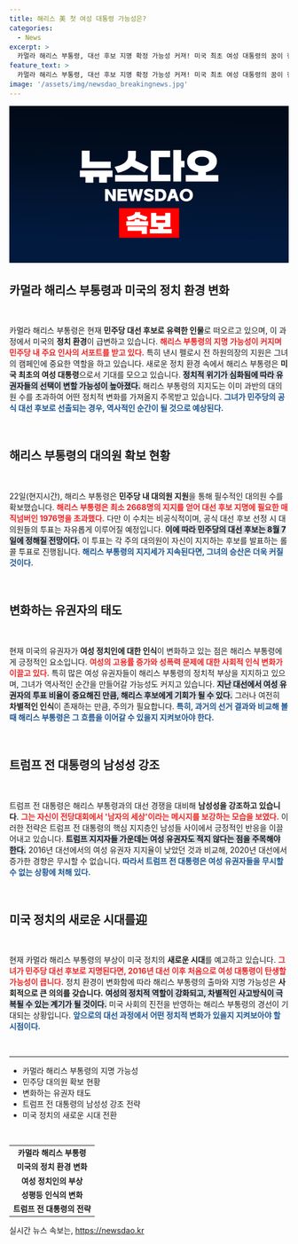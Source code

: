 ```yaml
---
title: 해리스 美 첫 여성 대통령 가능성은?
categories:
  - News
excerpt: >
  카멀라 해리스 부통령, 대선 후보 지명 확정 가능성 커져! 미국 최초 여성 대통령의 꿈이 현실로 다가올까? 새로운 정치 환경 속에서 해리스의 부상과 트럼프의 저항, 과연 누가 승리할 것인가? 클릭하여 정치의 선두주자의 역사를 확인해보세요!
feature_text: >
  카멀라 해리스 부통령, 대선 후보 지명 확정 가능성 커져! 미국 최초 여성 대통령의 꿈이 현실로 다가올까? 새로운 정치 환경 속에서 해리스의 부상과 트럼프의 저항, 과연 누가 승리할 것인가? 클릭하여 정치의 선두주자의 역사를 확인해보세요!
image: '/assets/img/newsdao_breakingnews.jpg'
---
```


<p><img src="/assets/img/newsdao_breakingnews.jpg" alt="firstkoreanews 속보" /></p>

<h2 data-ke-size="size26">카멀라 해리스 부통령과 미국의 정치 환경 변화</h2>

<p data-ke-size="size16">&nbsp;</p>

<p>카멀라 해리스 부통령은 현재 <strong>민주당 대선 후보로 유력한 인물</strong>로 떠오르고 있으며, 이 과정에서 미국의 <strong>정치 환경</strong>이 급변하고 있습니다. <b><span style="color: #ee2323;">해리스 부통령의 지명 가능성이 커지며 민주당 내 주요 인사의 서포트를 받고 있다.</span></b> 특히 낸시 펠로시 전 하원의장의 지원은 그녀의 캠페인에 중요한 역할을 하고 있습니다. 새로운 정치 환경 속에서 해리스 부통령은 <strong>미국 최초의 여성 대통령</strong>으로서 기대를 모으고 있습니다. <b><span style="background-color: #21538527;">정치적 위기가 심화됨에 따라 유권자들의 선택이 변할 가능성이 높아졌다.</span></b> 해리스 부통령의 지지도는 이미 과반의 대의원 수를 초과하여 어떤 정치적 변화를 가져올지 주목받고 있습니다. <b><span style="color: #1a5490;">그녀가 민주당의 공식 대선 후보로 선출되는 경우, 역사적인 순간이 될 것으로 예상된다.</span></b></p>

<p data-ke-size="size16">&nbsp;</p>

<h2 data-ke-size="size26">해리스 부통령의 대의원 확보 현황</h2>

<p data-ke-size="size16">&nbsp;</p>

<p>22일(현지시간), 해리스 부통령은 <strong>민주당 내 대의원 지원</strong>을 통해 필수적인 대의원 수를 확보했습니다. <b><span style="color: #ee2323;">해리스 부통령은 최소 2668명의 지지를 얻어 대선 후보 지명에 필요한 매직넘버인 1976명을 초과했다.</span></b> 다만 이 수치는 비공식적이며, 공식 대선 후보 선정 시 대의원들의 투표는 자유롭게 이루어질 예정입니다. <b><span style="background-color: #21538527;">이에 따라 민주당의 대선 후보는 8월 7일에 정해질 전망이다.</span></b> 이 투표는 각 주의 대의원이 자신이 지지하는 후보를 발표하는 롤 콜 투표로 진행됩니다. <b><span style="color: #1a5490;">해리스 부통령의 지지세가 지속된다면, 그녀의 승산은 더욱 커질 것이다.</span></b></p>

<p data-ke-size="size16">&nbsp;</p>

<h2 data-ke-size="size26">변화하는 유권자의 태도</h2>

<p data-ke-size="size16">&nbsp;</p>

<p>현재 미국의 유권자가 <strong>여성 정치인에 대한 인식</strong>이 변화하고 있는 점은 해리스 부통령에게 긍정적인 요소입니다. <b><span style="color: #ee2323;">여성의 고용률 증가와 성폭력 문제에 대한 사회적 인식 변화가 이끌고 있다.</span></b> 특히 많은 여성 유권자들이 해리스 부통령의 정치적 부상을 지지하고 있으며, 그녀가 역사적인 순간을 만들어갈 가능성도 커지고 있습니다. <b><span style="background-color: #21538527;">지난 대선에서 여성 유권자의 투표 비율이 중요해진 만큼, 해리스 후보에게 기회가 될 수 있다.</span></b> 그러나 여전히 <strong>차별적인 인식</strong>이 존재하는 만큼, 주의가 필요합니다. <b><span style="color: #1a5490;">특히, 과거의 선거 결과와 비교해 볼 때 해리스 부통령은 그 흐름을 이어갈 수 있을지 지켜보아야 한다.</span></b></p>

<p data-ke-size="size16">&nbsp;</p>

<h2 data-ke-size="size26">트럼프 전 대통령의 남성성 강조</h2>

<p data-ke-size="size16">&nbsp;</p>

<p>트럼프 전 대통령은 해리스 부통령과의 대선 경쟁을 대비해 <strong>남성성을 강조하고 있습니다</strong>. <b><span style="color: #ee2323;">그는 자신이 전당대회에서 '남자의 세상'이라는 메시지를 보강하는 모습을 보였다.</span></b> 이러한 전략은 트럼프 전 대통령의 핵심 지지층인 남성들 사이에서 긍정적인 반응을 이끌어내고 있습니다. <b><span style="background-color: #21538527;">트럼프 지지자들 가운데는 여성 유권자도 적지 않다는 점을 주목해야 한다.</span></b> 2016년 대선에서의 여성 유권자 지지율이 낮았던 것과 비교해, 2020년 대선에서 증가한 경향은 무시할 수 없습니다. <b><span style="color: #1a5490;">따라서 트럼프 전 대통령은 여성 유권자들을 무시할 수 없는 상황에 처해 있다.</span></b></p>

<p data-ke-size="size16">&nbsp;</p>

<h2 data-ke-size="size26">미국 정치의 새로운 시대를迎</h2>

<p data-ke-size="size16">&nbsp;</p>

<p>현재 카멀라 해리스 부통령의 부상이 미국 정치의 <strong>새로운 시대</strong>를 예고하고 있습니다. <b><span style="color: #ee2323;">그녀가 민주당 대선 후보로 지명된다면, 2016년 대선 이후 처음으로 여성 대통령이 탄생할 가능성이 큽니다.</span></b> 정치 환경이 변화함에 따라 해리스 부통령의 출마와 지명 가능성은 <strong>사회적으로 큰 의의를 갖습니다.</strong> <b><span style="background-color: #21538527;">여성의 정치적 역할이 강화되고, 차별적인 사고방식이 극복될 수 있는 계기가 될 것이다.</span></b> 미국 사회의 진전을 반영하는 해리스 부통령의 경선이 기대되는 상황입니다. <b><span style="color: #1a5490;">앞으로의 대선 과정에서 어떤 정치적 변화가 있을지 지켜보아야 할 시점이다.</span></b></p>

<p data-ke-size="size16">&nbsp;</p>

<hr>

<ul>
    <li>카멀라 해리스 부통령의 지명 가능성</li>
    <li>민주당 대의원 확보 현황</li>
    <li>변화하는 유권자 태도</li>
    <li>트럼프 전 대통령의 남성성 강조 전략</li>
    <li>미국 정치의 새로운 시대 전환</li>
</ul>

<p data-ke-size="size16">&nbsp;</p>

<table style="width: 100%;">
    <tbody>
        <tr>
            <td style="text-align: center; height: 17px;"><b>카멀라 해리스 부통령</b></td>
        </tr>
        <tr>
            <td style="text-align: center; height: 17px;"><b>미국의 정치 환경 변화</b></td>
        </tr>
        <tr>
            <td style="text-align: center; height: 17px;"><b>여성 정치인의 부상</b></td>
        </tr>
        <tr>
            <td style="text-align: center; height: 17px;"><b>성평등 인식의 변화</b></td>
        </tr>
        <tr>
            <td style="text-align: center; height: 17px;"><b>트럼프 전 대통령의 전략</b></td>
        </tr>
    </tbody>
</table>
실시간 뉴스 속보는, <a href="https://newsdao.kr" rel="dofollow">https://newsdao.kr</a>


